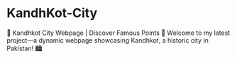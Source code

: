 # KandhKot-City
🚀 Kandhkot City Webpage | Discover Famous Points 🌆 Welcome to my latest project—a dynamic webpage showcasing Kandhkot, a historic city in Pakistan! 🏙️
